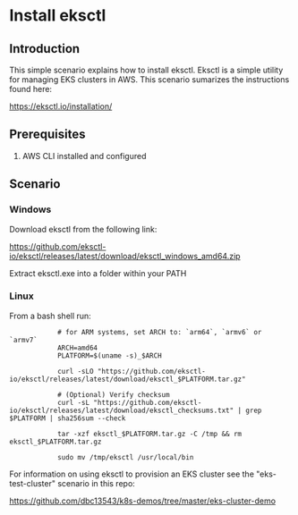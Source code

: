 # Install eksctl

## Introduction
This simple scenario explains how to install eksctl.  Eksctl is a simple utility for managing EKS clusters in AWS.  This scenario sumarizes the instructions found here:

https://eksctl.io/installation/

## Prerequisites
1. AWS CLI installed and configured

## Scenario

### Windows
Download eksctl from the following link:

https://github.com/eksctl-io/eksctl/releases/latest/download/eksctl_windows_amd64.zip

Extract eksctl.exe into a folder within your PATH

### Linux
From a bash shell run:

                # for ARM systems, set ARCH to: `arm64`, `armv6` or `armv7`
                ARCH=amd64
                PLATFORM=$(uname -s)_$ARCH

                curl -sLO "https://github.com/eksctl-io/eksctl/releases/latest/download/eksctl_$PLATFORM.tar.gz"

                # (Optional) Verify checksum
                curl -sL "https://github.com/eksctl-io/eksctl/releases/latest/download/eksctl_checksums.txt" | grep $PLATFORM | sha256sum --check

                tar -xzf eksctl_$PLATFORM.tar.gz -C /tmp && rm eksctl_$PLATFORM.tar.gz

                sudo mv /tmp/eksctl /usr/local/bin

For information on using eksctl to provision an EKS cluster see the "eks-test-cluster" scenario in this repo:

https://github.com/dbc13543/k8s-demos/tree/master/eks-cluster-demo